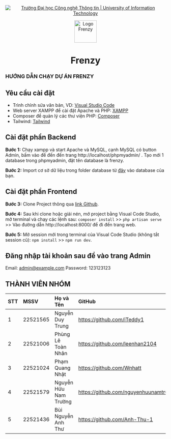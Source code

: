 <p align="center">
  <a href="https://www.uit.edu.vn/" title="Trường Đại học Công nghệ Thông tin" style="border: none;">
    <img src="https://i.imgur.com/WmMnSRt.png" alt="Trường Đại học Công nghệ Thông tin | University of Information Technology">
  </a>
</p>
<p align="center">
  <a href="http://maichedaimat.id.vn/wp-content/uploads/2024/06/logo.png" title="Frenzy" style="border: none;">
    <img src="http://maichedaimat.id.vn/wp-content/uploads/2024/06/logo.png" alt="Logo Frenzy" width="70" height="70">
  </a>
</p>

<h1 align="center"><b>Frenzy</b></h1>

### HƯỚNG DẪN CHẠY DỰ ÁN FRENZY

## Yêu cầu cài đặt

- Trình chỉnh sửa văn bản, VD: [Visual Studio Code](https://code.visualstudio.com/download)
- Web server XAMPP để cài đặt Apache và PHP: [XAMPP](https://www.apachefriends.org/download.html)
- Composer để quản lý các thư viện PHP: [Composer](https://getcomposer.org/download/)
- Tailwind: [Tailwind](https://tailwindcss.com/docs/installation)

## Cài đặt phần Backend

**Bước 1:** Chạy xampp và start Apache và MySQL, cạnh MySQL có button Admin, bấm vào để đến đến trang http://localhost/phpmyadmin/ . Tạo mới 1 database trong phpmyadmin, đặt tên database là frenzy.

**Bước 2:** Import cơ sở dữ liệu trong folder database từ [đây](https://github.com/iTeddy1/Frenzy-real) vào database của bạn.

## Cài đặt phần Frontend

**Bước 3:** Clone Project thông qua [link Github](https://github.com/iTeddy1/Frenzy-real).

**Bước 4:** Sau khi clone hoặc giải nén, mở project bằng Visual Code Studio, mở terminal và chạy các lệnh sau: `composer install` >> `php artisan serve` >> Vào đường dẫn http://localhost:8000/ để đi đến trang web.

**Bước 5:** Mở session mới trong terminal của Visual Code Studio (không tắt session cũ): `npm install` >> `npm run dev`.
## Đăng nhập tài khoản sau để vào trang Admin
Email: admin@example.com
Password: 123123123

## THÀNH VIÊN NHÓM
| STT | MSSV     | Họ và Tên             | GitHub                                   | Email                  |
| :-- | :------- | :-------------------- | :--------------------------------------- | :--------------------- |
| 1   | 22521565 | Nguyễn Duy Trung      | https://github.com/iTeddy1               | 22521565@gm.uit.edu.vn |
| 2   | 22521006 | Phùng Lê Toàn Nhân    | https://github.com/leenhan2104           | 22521006@gm.uit.edu.vn |
| 3   | 22521024 | Phạm Quang Nhật       | https://github.com/Wnhatt                | 22521024@gm.uit.edu.vn |
| 4   | 22521579 | Nguyễn Hữu Nam Trường | https://github.com/nguyenhuunamtruong    | 22521579@gm.uit.edu.vn |
| 5   | 22521436 | Bùi Nguyễn Anh Thư    | https://github.com/Anh-Thu-1             | 22521436@gm.uit.edu.vn |

